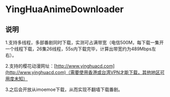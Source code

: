 # YingHuaAnimeDownloader

## 说明
1.支持多线程，多部番剧同时下载，实测可占满带宽（电信500M，每下载一集开一个线程下载，26集26线程，55s内下载完毕，计算出带宽约为489Mbps左右）。

2.支持的樱花动漫网址：[http://www.yinghuacd.com](http://www.yinghuacd.com)（需要使用香港或台湾VPN才能下载，其他地区可用度未知）

3.之后会开放从imoemoe下载，从而实现不翻墙下载番剧。
